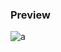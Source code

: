 ### Preview
![a](https://github.com/Eazvy/UILibs/blob/main/Librarys/Polar/Screenshot%202023-02-22%20205406.png?raw=true)
